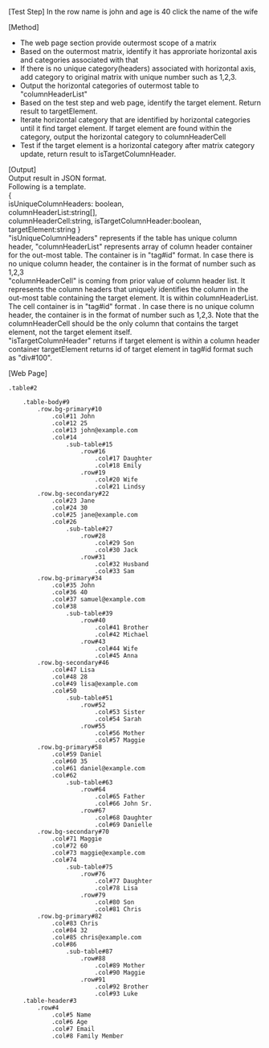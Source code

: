 [Test Step]
In the row name is john and age is 40 click the name of the wife

[Method]

* The web page section provide outermost scope of a matrix
* Based on the outermost matrix, identify it has approriate horizontal axis and categories associated with that
* If there is no unique category(headers) associated with horizontal axis, add category to original matrix with unique number such as 1,2,3.
* Output the horizontal categories of outermost table to "columnHeaderList"
* Based on the test step and web page, identify the target element. Return result to targetElement.
* Iterate horizontal category that are identified by horizontal categories until it find target element. If target element are found within the category, output the horizontal category to columnHeaderCell
* Test if the target element is a horizontal category after matrix category update, return result to isTargetColumnHeader.

[Output]  
Output result in JSON format.  
Following is a template.  
{  
isUniqueColumnHeaders: boolean,  
columnHeaderList:string[],  
columnHeaderCell:string,
isTargetColumnHeader:boolean,
targetElement:string
}  
"isUniqueColumnHeaders" represents if the table has unique column header,
"columnHeaderList" represents array of column header container for the out-most table. The container is in "tag#id" format. In case there is no unique column header, the container is in the format of number such as 1,2,3  
"columnHeaderCell" is coming from prior value of column header list. It represents the column headers that uniquely identifies the column in the out-most table containing the target element. It is within columnHeaderList. The cell container is in "tag#id" format . In case there is no unique column header, the container is in the format of number such as 1,2,3. Note that the columnHeaderCell should be the only column that contains the target element, not the target element itself.  
"isTargetColumnHeader" returns if target element is within a column header container
targetElement returns id of target element in tag#id format such as "div#100".

[Web Page]
```pug
.table#2

    .table-body#9
        .row.bg-primary#10
            .col#11 John
            .col#12 25
            .col#13 john@example.com
            .col#14
                .sub-table#15
                    .row#16
                        .col#17 Daughter
                        .col#18 Emily
                    .row#19
                        .col#20 Wife
                        .col#21 Lindsy
        .row.bg-secondary#22
            .col#23 Jane
            .col#24 30
            .col#25 jane@example.com
            .col#26
                .sub-table#27
                    .row#28
                        .col#29 Son
                        .col#30 Jack
                    .row#31
                        .col#32 Husband
                        .col#33 Sam
        .row.bg-primary#34
            .col#35 John
            .col#36 40
            .col#37 samuel@example.com
            .col#38
                .sub-table#39
                    .row#40
                        .col#41 Brother
                        .col#42 Michael
                    .row#43
                        .col#44 Wife
                        .col#45 Anna
        .row.bg-secondary#46
            .col#47 Lisa
            .col#48 28
            .col#49 lisa@example.com
            .col#50
                .sub-table#51
                    .row#52
                        .col#53 Sister
                        .col#54 Sarah
                    .row#55
                        .col#56 Mother
                        .col#57 Maggie
        .row.bg-primary#58
            .col#59 Daniel
            .col#60 35
            .col#61 daniel@example.com
            .col#62
                .sub-table#63
                    .row#64
                        .col#65 Father
                        .col#66 John Sr.
                    .row#67
                        .col#68 Daughter
                        .col#69 Danielle
        .row.bg-secondary#70
            .col#71 Maggie
            .col#72 60
            .col#73 maggie@example.com
            .col#74
                .sub-table#75
                    .row#76
                        .col#77 Daughter
                        .col#78 Lisa
                    .row#79
                        .col#80 Son
                        .col#81 Chris
        .row.bg-primary#82
            .col#83 Chris
            .col#84 32
            .col#85 chris@example.com
            .col#86
                .sub-table#87
                    .row#88
                        .col#89 Mother
                        .col#90 Maggie
                    .row#91
                        .col#92 Brother
                        .col#93 Luke
    .table-header#3
        .row#4
            .col#5 Name
            .col#6 Age
            .col#7 Email
            .col#8 Family Member
```
